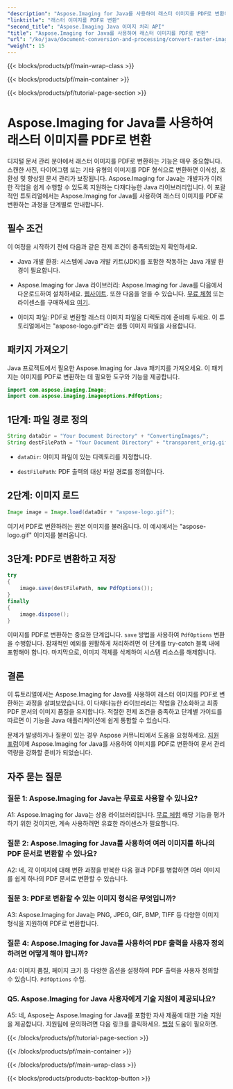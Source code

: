 ```yaml
---
"description": "Aspose.Imaging for Java를 사용하여 래스터 이미지를 PDF로 변환하는 방법을 알아보세요. 간단한 단계로 고품질 결과를 얻을 수 있습니다."
"linktitle": "래스터 이미지를 PDF로 변환"
"second_title": "Aspose.Imaging Java 이미지 처리 API"
"title": "Aspose.Imaging for Java를 사용하여 래스터 이미지를 PDF로 변환"
"url": "/ko/java/document-conversion-and-processing/convert-raster-images-to-pdf/"
"weight": 15
---
```


{{< blocks/products/pf/main-wrap-class >}}

{{< blocks/products/pf/main-container >}}

{{< blocks/products/pf/tutorial-page-section >}}

# Aspose.Imaging for Java를 사용하여 래스터 이미지를 PDF로 변환

디지털 문서 관리 분야에서 래스터 이미지를 PDF로 변환하는 기능은 매우 중요합니다. 스캔한 사진, 다이어그램 또는 기타 유형의 이미지를 PDF 형식으로 변환하면 이식성, 호환성 및 향상된 문서 관리가 보장됩니다. Aspose.Imaging for Java는 개발자가 이러한 작업을 쉽게 수행할 수 있도록 지원하는 다재다능한 Java 라이브러리입니다. 이 포괄적인 튜토리얼에서는 Aspose.Imaging for Java를 사용하여 래스터 이미지를 PDF로 변환하는 과정을 단계별로 안내합니다.

## 필수 조건

이 여정을 시작하기 전에 다음과 같은 전제 조건이 충족되었는지 확인하세요.

- Java 개발 환경: 시스템에 Java 개발 키트(JDK)를 포함한 작동하는 Java 개발 환경이 필요합니다.

- Aspose.Imaging for Java 라이브러리: Aspose.Imaging for Java를 다음에서 다운로드하여 설치하세요. [웹사이트](https://releases.aspose.com/imaging/java/). 또한 다음을 얻을 수 있습니다. [무료 체험](https://releases.aspose.com/) 또는 라이센스를 구매하세요 [여기](https://purchase.aspose.com/buy).

- 이미지 파일: PDF로 변환할 래스터 이미지 파일을 디렉토리에 준비해 두세요. 이 튜토리얼에서는 "aspose-logo.gif"라는 샘플 이미지 파일을 사용합니다.

## 패키지 가져오기

Java 프로젝트에서 필요한 Aspose.Imaging for Java 패키지를 가져오세요. 이 패키지는 이미지를 PDF로 변환하는 데 필요한 도구와 기능을 제공합니다.

```java
import com.aspose.imaging.Image;
import com.aspose.imaging.imageoptions.PdfOptions;
```

## 1단계: 파일 경로 정의

```java
String dataDir = "Your Document Directory" + "ConvertingImages/";
String destFilePath = "Your Document Directory" + "transparent_orig.gif.pdf";
```

- `dataDir`: 이미지 파일이 있는 디렉토리를 지정합니다.

- `destFilePath`: PDF 출력의 대상 파일 경로를 정의합니다.

## 2단계: 이미지 로드

```java
Image image = Image.load(dataDir + "aspose-logo.gif");
```

여기서 PDF로 변환하려는 원본 이미지를 불러옵니다. 이 예시에서는 "aspose-logo.gif" 이미지를 불러옵니다.

## 3단계: PDF로 변환하고 저장

```java
try
{
    image.save(destFilePath, new PdfOptions());
}
finally
{
    image.dispose();
}
```

이미지를 PDF로 변환하는 중요한 단계입니다. `save` 방법을 사용하여 `PdfOptions` 변환을 수행합니다. 잠재적인 예외를 원활하게 처리하려면 이 단계를 try-catch 블록 내에 포함해야 합니다. 마지막으로, 이미지 객체를 삭제하여 시스템 리소스를 해제합니다.

## 결론

이 튜토리얼에서는 Aspose.Imaging for Java를 사용하여 래스터 이미지를 PDF로 변환하는 과정을 살펴보았습니다. 이 다재다능한 라이브러리는 작업을 간소화하고 최종 PDF 문서의 이미지 품질을 유지합니다. 적절한 전제 조건을 충족하고 단계별 가이드를 따르면 이 기능을 Java 애플리케이션에 쉽게 통합할 수 있습니다.

문제가 발생하거나 질문이 있는 경우 Aspose 커뮤니티에서 도움을 요청하세요. [지원 포럼](https://forum.aspose.com/)이제 Aspose.Imaging for Java를 사용하여 이미지를 PDF로 변환하여 문서 관리 역량을 강화할 준비가 되었습니다.

## 자주 묻는 질문

### 질문 1: Aspose.Imaging for Java는 무료로 사용할 수 있나요?

A1: Aspose.Imaging for Java는 상용 라이브러리입니다. [무료 체험](https://releases.aspose.com/) 해당 기능을 평가하기 위한 것이지만, 계속 사용하려면 유효한 라이센스가 필요합니다.

### 질문 2: Aspose.Imaging for Java를 사용하여 여러 이미지를 하나의 PDF 문서로 변환할 수 있나요?

A2: 네, 각 이미지에 대해 변환 과정을 반복한 다음 결과 PDF를 병합하면 여러 이미지를 쉽게 하나의 PDF 문서로 변환할 수 있습니다.

### 질문 3: PDF로 변환할 수 있는 이미지 형식은 무엇입니까?

A3: Aspose.Imaging for Java는 PNG, JPEG, GIF, BMP, TIFF 등 다양한 이미지 형식을 지원하여 PDF로 변환합니다.

### 질문 4: Aspose.Imaging for Java를 사용하여 PDF 출력을 사용자 정의하려면 어떻게 해야 합니까?

A4: 이미지 품질, 페이지 크기 등 다양한 옵션을 설정하여 PDF 출력을 사용자 정의할 수 있습니다. `PdfOptions` 수업.

### Q5. Aspose.Imaging for Java 사용자에게 기술 지원이 제공되나요?

A5: 네, Aspose는 Aspose.Imaging for Java를 포함한 자사 제품에 대한 기술 지원을 제공합니다. 지원팀에 문의하려면 다음 링크를 클릭하세요. [법정](https://forum.aspose.com/) 도움이 필요하면.

{{< /blocks/products/pf/tutorial-page-section >}}

{{< /blocks/products/pf/main-container >}}

{{< /blocks/products/pf/main-wrap-class >}}

{{< blocks/products/products-backtop-button >}}